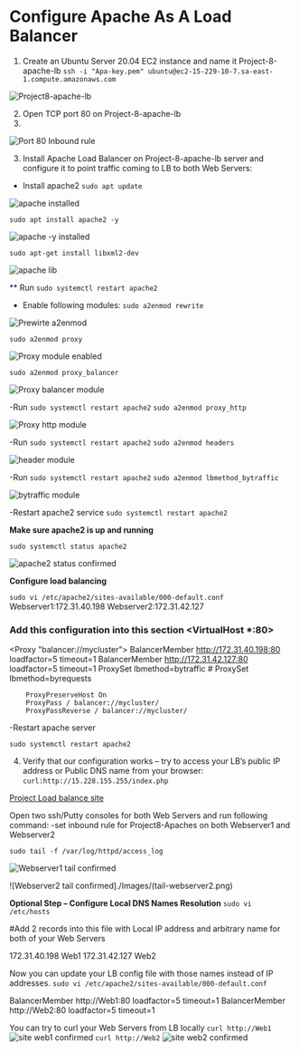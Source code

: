 # Configure Apache As A Load Balancer

1. Create an Ubuntu Server 20.04 EC2 instance and name it Project-8-apache-lb
`ssh -i "Apa-key.pem" ubuntu@ec2-15-229-10-7.sa-east-1.compute.amazonaws.com`

![Project8-apache-lb](./Images/lb.png)

2. Open TCP port 80 on Project-8-apache-lb
3. 
![Port 80 Inbound rule](./Images/port.png)

3. Install Apache Load Balancer on Project-8-apache-lb server and configure it to point traffic coming to LB to both Web Servers:

- Install apache2
`sudo apt update`

![apache installed](./Images/apache2.png)

`sudo apt install apache2 -y`

![apache -y installed](./Images/apache-util.png)

`sudo apt-get install libxml2-dev`

![apache lib](./Images/ap.png)

** Run 
`sudo systemctl restart apache2`

- Enable following modules:
`sudo a2enmod rewrite`

![Prewirte a2enmod](./Images/rewrite.png)

`sudo a2enmod proxy`

![Proxy module enabled](./Images/mod-proxy.png)

`sudo a2enmod proxy_balancer`

![Proxy  balancer module](./Images/proxy.png)

-Run
`sudo systemctl restart apache2`
`sudo a2enmod proxy_http`

![Proxy http module](./Images/proxy-http.png)

-Run
`sudo systemctl restart apache2`
`sudo a2enmod headers`

![header module](./Images/header.png)

-Run
`sudo systemctl restart apache2`
`sudo a2enmod lbmethod_bytraffic`

![bytraffic module](./Images/bytraffic.png)

-Restart apache2 service
`sudo systemctl restart apache2`

**Make sure apache2 is up and running**

`sudo systemctl status apache2`

![apache2 status confirmed](./Images/status.png)

**Configure load balancing**

`sudo vi /etc/apache2/sites-available/000-default.conf`
Webserver1:172.31.40.198
Webserver2:172.31.42.127

### Add this configuration into this section <VirtualHost *:80>  </VirtualHost>

<Proxy "balancer://mycluster">
               BalancerMember http://172.31.40.198:80 loadfactor=5 timeout=1
               BalancerMember http://172.31.42.127:80 loadfactor=5 timeout=1
               ProxySet lbmethod=bytraffic
               # ProxySet lbmethod=byrequests
        </Proxy>

        ProxyPreserveHost On
        ProxyPass / balancer://mycluster/
        ProxyPassReverse / balancer://mycluster/

-Restart apache server

`sudo systemctl restart apache2`

4. Verify that our configuration works – try to access your LB’s public IP address or Public DNS name from your browser:
`curl:http://15.228.155.255/index.php`

[Project Load balance site](http://15.228.155.255/index.php)

Open two ssh/Putty consoles for both Web Servers and run following command:
-set inbound rule for Project8-Apaches on both Webserver1 and Webserver2

`sudo tail -f /var/log/httpd/access_log`

![Webserver1 tail confirmed](./Images/tail-webserver1.png)

![Webserver2 tail confirmed]./Images/(tail-webserver2.png)

**Optional Step – Configure Local DNS Names Resolution**
`sudo vi /etc/hosts`

#Add 2 records into this file with Local IP address and arbitrary name for both of your Web Servers

172.31.40.198 Web1
172.31.42.127 Web2

Now you can update your LB config file with those names instead of IP addresses.
`sudo vi /etc/apache2/sites-available/000-default.conf`

BalancerMember http://Web1:80 loadfactor=5 timeout=1
BalancerMember http://Web2:80 loadfactor=5 timeout=1

You can try to curl your Web Servers from LB locally 
`curl http://Web1` 
![site web1 confirmed](./Images/curl-web1.png)
`curl http://Web2`
![site web2 confirmed](./Images/curl-web2.png)
